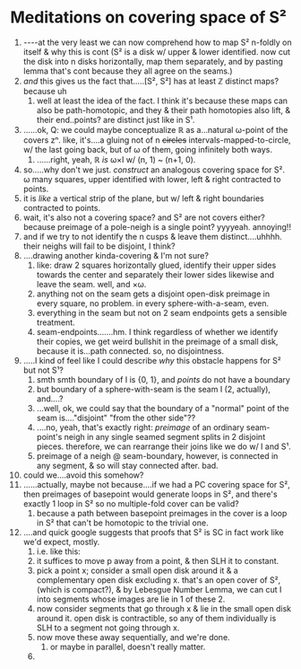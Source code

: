 # Meditations on covering space of S²

1. ----at the very least we can now comprehend how to map S² n-foldly on itself & why this is cont (S² is a disk w/ upper & lower identified. now cut the disk into n disks horizontally, map them separately, and by pasting lemma that's cont because they all agree on the seams.)
2. _and_ this gives us the fact that.....[S², S²] has at least ℤ distinct maps? because uh
    1. well at least the idea of the fact. I think it's because these maps can also be path-homotopic, and they & their path homotopies also lift, & their end..points? are distinct just like in S¹.
3. ......ok, Q: we could maybe conceptualize ℝ as a...natural ω-point of the covers zⁿ. like, it's....a gluing not of n ~~circles~~ intervals-mapped-to-circle, w/ the last going back, but of ω of them, going infinitely both ways.
    1. ......right, yeah, ℝ _is_ ω×I w/ (n, 1) ~ (n+1, 0).
4. so.....why don't we just. _construct_ an analogous covering space for S². ω many squares, upper identified with lower, left & right contracted to points.
5. it is _like_ a vertical strip of the plane, but w/ left & right boundaries contracted to points.
6. wait, it's also not a covering space? and S² are not covers either? because preimage of a pole-neigh is a single point? yyyyeah. annoying!!
7. and if we try to not identify the n cusps & leave them distinct....uhhhh. their neighs will fail to be disjoint, I think?
8. ....drawing another kinda-covering & I'm not sure?
    1. like: draw 2 squares horizontally glued, identify their upper sides towards the center and separately their lower sides likewise and leave the seam. well, and ×ω.
    2. anything not on the seam gets a disjoint open-disk preimage in every square, no problem. in every sphere-with-a-seam, even.
    3. everything in the seam but not on 2 seam endpoints gets a sensible treatment.
    4. seam-endpoints.......hm. I think regardless of whether we identify their copies, we get weird bullshit in the preimage of a small disk, because it is...path connected. so, no disjointness.
9. .....I kind of feel like I could describe _why_ this obstacle happens for S² but not S¹?
    1. smth smth boundary of I is {0, 1}, and _points_ do not have a boundary
    2. but boundary of a sphere-with-seam is the seam I (2, actually), and....?
    3. ...well, ok, we could say that the boundary of a "normal" point of the seam is...."disjoint" "from the other side"??
    4. ....no, yeah, that's exactly right: _preimage_ of an ordinary seam-point's neigh in any single seamed segment splits in 2 disjoint pieces. therefore, we can rearrange their joins like we do w/ I and S¹.
    5. preimage of a neigh @ seam-boundary, however, is connected in any segment, & so will stay connected after. bad.
10. could we....avoid this somehow?
11. ......actually, maybe not because....if we had a PC covering space for S², then preimages of basepoint would generate loops in S², and there's exactly 1 loop in S² so no multiple-fold cover can be valid?
    1. because a path between basepoint preimages in the cover is a loop in S² that can't be homotopic to the trivial one.
12. ....and quick google suggests that proofs that S² is SC in fact work like we'd expect, mostly.
    1. i.e. like this:
    2. it suffices to move p away from a point, & then SLH it to constant.
    3. pick a point x; consider a small open disk around it & a complementary open disk excluding x. that's an open cover of S², (which is compact?), & by Lebesgue Number Lemma, we can cut I into segments whose images are lie in 1 of these 2.
    4. now consider segments that go through x & lie in the small open disk around it. open disk is contractible, so any of them individually is SLH to a segment not going through x.
    5. now move these away sequentially, and we're done.
        1. or maybe in parallel, doesn't really matter.
    6. 